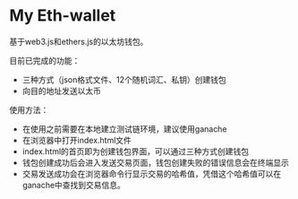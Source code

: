 My Eth-wallet
=============

基于web3.js和ethers.js的以太坊钱包。

目前已完成的功能：

* 三种方式（json格式文件、12个随机词汇、私钥）创建钱包
* 向目的地址发送以太币

使用方法：

* 在使用之前需要在本地建立测试链环境，建议使用ganache
* 在浏览器中打开index.html文件
* index.html的首页即为创建钱包界面，可以通过三种方式创建钱包
* 钱包创建成功后会进入发送交易页面，钱包创建失败的错误信息会在终端显示
* 交易发送成功会在浏览器命令行显示交易的哈希值，凭借这个哈希值可以在ganache中查找到交易信息。
